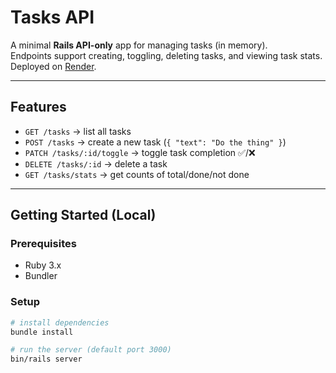# Tasks API

A minimal **Rails API-only** app for managing tasks (in memory).  
Endpoints support creating, toggling, deleting tasks, and viewing task stats.  
Deployed on [Render](https://render.com).

---

## Features
- `GET /tasks` → list all tasks  
- `POST /tasks` → create a new task (`{ "text": "Do the thing" }`)  
- `PATCH /tasks/:id/toggle` → toggle task completion ✅/❌  
- `DELETE /tasks/:id` → delete a task  
- `GET /tasks/stats` → get counts of total/done/not done  

---

## Getting Started (Local)

### Prerequisites
- Ruby 3.x
- Bundler

### Setup
```bash
# install dependencies
bundle install

# run the server (default port 3000)
bin/rails server
